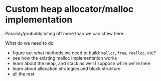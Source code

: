 # Custom heap allocator/malloc implementation
Possibly/probably biting off more than we can chew here. 

What do we need to do 

 - figure out what methods we need to build: ``malloc``, ``free``, ``realloc``, etc?
 - see how the existing malloc implementation works
 - learn about the heap, and stack as well I suppose while we're here
 - learn about allocation strategies and block structure
 - all the rest
